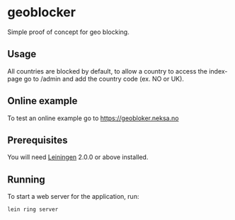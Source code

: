 # geoblocker
Simple proof of concept for geo blocking.

## Usage
All countries are blocked by default, to allow a country to access the index-page go to /admin
and add the country code (ex. NO or UK).

## Online example
To test an online example go to https://geobloker.neksa.no

## Prerequisites
You will need [Leiningen][] 2.0.0 or above installed.

[leiningen]: https://github.com/technomancy/leiningen

## Running
To start a web server for the application, run:

    lein ring server
